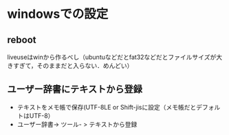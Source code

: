 # windowsでの設定
## reboot
liveuseはwinから作るべし（ubuntuなどだとfat32などだとファイルサイズが大きすぎて，そのままだと入らない．めんどい）

## ユーザー辞書にテキストから登録
- テキストをメモ帳で保存(UTF-8LE or Shift-jisに設定（メモ帳だとデフォルトはUTF-8）
- ユーザー辞書-> ツール- > テキストから登録

